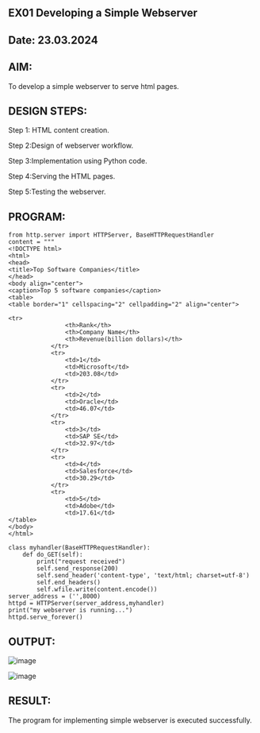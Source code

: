 ## EX01 Developing a Simple Webserver
## Date: 23.03.2024

## AIM:
To develop a simple webserver to serve html pages.

## DESIGN STEPS:
Step 1: HTML content creation.

Step 2:Design of webserver workflow.

Step 3:Implementation using Python code.

Step 4:Serving the HTML pages.

Step 5:Testing the webserver.

## PROGRAM:
~~~
from http.server import HTTPServer, BaseHTTPRequestHandler
content = """
<!DOCTYPE html>
<html>
<head>
<title>Top Software Companies</title>
</head>
<body align="center">
<caption>Top 5 software companies</caption>
<table>
<table border="1" cellspacing="2" cellpadding="2" align="center">
~~~
~~~
<tr>
                <th>Rank</th>
                <th>Company Name</th>
                <th>Revenue(billion dollars)</th>
            </tr>
            <tr>
                <td>1</td>
                <td>Microsoft</td>
                <td>203.08</td>
            </tr>
            <tr>
                <td>2</td>
                <td>Oracle</td>
                <td>46.07</td>
            </tr>
            <tr>
                <td>3</td>
                <td>SAP SE</td>
                <td>32.97</td>
            </tr>
            <tr>
                <td>4</td>
                <td>Salesforce</td>
                <td>30.29</td>
            </tr>
            <tr>
                <td>5</td>
                <td>Adobe</td>
                <td>17.61</td>
</table>
</body>
</html>

class myhandler(BaseHTTPRequestHandler):
    def do_GET(self):
        print("request received")
        self.send_response(200)
        self.send_header('content-type', 'text/html; charset=utf-8')
        self.end_headers()
        self.wfile.write(content.encode())
server_address = ('',8000)
httpd = HTTPServer(server_address,myhandler)
print("my webserver is running...")
httpd.serve_forever()
~~~
## OUTPUT:

![image](https://github.com/niranjanadevi-s/simplewebserver/assets/141748873/8826e59b-55f6-4233-bfae-44f888697b73)

![image](https://github.com/niranjanadevi-s/simplewebserver/assets/141748873/6fc34cab-c46c-4c39-abc7-e103242db1f2)

## RESULT:
The program for implementing simple webserver is executed successfully.



